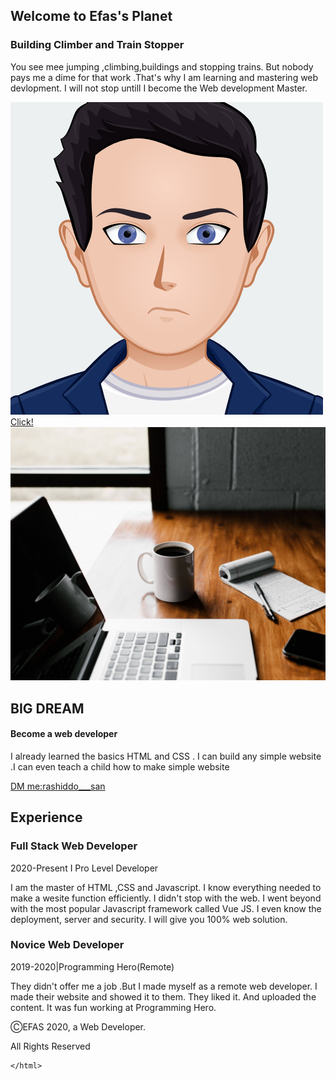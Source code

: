 <DOCTYPE html>
    <html>
        <head>
            <title>
                EFAS'S Dungeon
            </title>
            <link rel="stylesheet" type="text/css" href="style2.css">
        </head>
        <body>
            <section class="container">
            <div class="bal">
               <h1>Welcome to <span class="purple-color">Efas's</span> Planet </h1>
               <h3>Building Climber and Train Stopper </h3>
               <p>You see mee jumping ,climbing,buildings and stopping trains.
               But nobody pays me a dime for that work .That's why I am learning and mastering web devlopment.
               I will not stop untill I become the Web development Master.</p>
            </div>
            <div class="bal">
                <img class="side-img" src="images/mtrashid.png">
            </div>
            <a class="primary-btn" href="https://www.facebook.com/tanveer.rashid.520">Click!</a>
            </section>
            <section class="container">
                <div class="bal2">
                    <img class="side-image2" src="images/34.jpg">
                </div>
                <div class="bal2">
                    <h2>BIG DREAM</h2>
                    <h4>Become a web developer</h4>
                    <p>I already learned the basics HTML and CSS . I can build any simple website .I can even teach a child how to make simple website</p>
                    <a class="primary-btn" href="https://www.instagram.com/rashiddo___san/">DM me:rashiddo___san</a>
                </div>
            </section>
            <section class="container experience">
                <h2>Experience</h2>
                <div class="experience-item">
                    <h3>Full Stack Web Developer</h3>
                    <p class="purple-color">2020-Present I Pro Level Developer</p>
                    <p>I am the master of HTML ,CSS and Javascript.
                        I know everything needed to make a wesite function efficiently. 
                        I didn't stop with the web.
                        I went beyond with the most popular Javascript framework called Vue JS.
                        I even know the deployment, server and security.
                        I will give you 100% web solution.
                    </p>
                </div>
                <div class="experience-item">
                    <h3>Novice Web Developer </h3>
                    <p class="purple-color">
                    2019-2020|Programming Hero(Remote)
                    </p>
                    <p>
                        They didn't offer me a job .But I made myself as a remote web developer.
                        I made their website and showed it to them.
                        They liked it.
                        And uploaded the content. 
                        It was fun working at Programming Hero.
                    </p>
                </div>
            </section>
            <footer>
                <p>
                    ⒸEFAS 2020, a Web Developer.
                </p>
                <p>All Rights Reserved</p>
            </footer>
        </body>
        
    </html>
